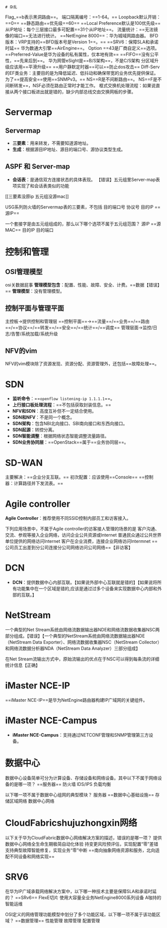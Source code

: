 	# 杂乱
Flag_==b表示黑洞路由==。
端口隔离编号：==1-64。==
 Loopback默认开销：==0==
 ==静态路由==优先级==60==
==Local Preference默认是100优先级==
从IP地址：每个三层接口最多可配置==31个从IP地址==。
 流量统计：==无法镜像的端口==无法进行统计。
==NetEngine 8000==：华为城域网路由器。
BFD版本：VRP支持的==BFD版本号是Version 1==。==
==SRV6：保障SLA和承诺时延==
华为数通大引擎==AirEngine==。
Option ==43是厂商自定义==选项。
==Preferred-Value是华为设备的私有属性，仅本地有效==
==FIFO==没有公平性，==先来后到==。
华为网管eSight是==B/S架构==，不是C/S架构
分区域升级应该用==平滑升级==
==用户静默定时器==可以==防止dos攻击==
Diff-Serv  的EF类业务：主要目的是为降低延迟、低抖动和确保带宽的业务优先提供保证。
为了==提高安全==使用==SNMPv3。==
NS==R是不间断路由==。
NS==F是不间断转发==，NSF必须在路由正常时才能工作。
框式交换机处理流程：如果说直接从两个接口板进出就是错的，缺少内部总线交由交换网板的步骤。
# Servermap
## Servermap
- **三要素**：用来转发，不需要知道源地址。
- **生成**：根据源目IP地址、源目的端口号、源协议类型生成。
## ASPF 和 Server-map
- **会话表**：是通信双方连接状态的具体表现。
【错误】五元组里Server-map表项实现了和会话表类似的功能

[[三要素没原ip  五元组没源mac]]

USG系列防火墙的Servermap表的三要素，不包括
目的端口号
协议号
目的IP
==源IP==

一个套接字是由五元组组成的，那么以下哪个选项不属于五元组范围？
源IP
==源MAC==
目的IP
目的端口

# 控制和管理
## OSI管理模型
osi关数据屁事
**管理模型包含**：配置、性能、故障、安全、计费。==数据【错误】==
**管理模型**：没有管理模型。


## 控制平面与管理平面
主控板→提供控制和管理层
==控制平面==→==流量==/==业务==/==路由==/==协议==/==转发==/==安全==/==统计==/==调度==
管理层面→监控/日志/告警/系统加载/系统升级
## NFV的vim
NFV的vim模块除了资源发现、资源分配、资源管理外，还包括==故障处理==。

# SDN

- **监听命令**：==`openflow listening-ip 1.1.1.1`==。
- **上行接口板处理流程**：==不包括获取封装信息。==
- **NFV和SDN**：高度互补但不一定结合使用。
- **SDN和NFV**：不是同一个概念。
- **SDN架构**：包含NBI北向接口、SBI南向接口和东西向接口。
- **SDN起源**：转控分离。
- **SDN智能调整**：根据网络状态智能调整流量路径。
- **SDN业务协同层**：==OpenStack==属于==业务协同层==。

# SD-WAN
主要解决：==企业分支互联。==
初次配置：应该使用==Console==
==控制器：计算路径并下发流表。==

# Agile controller
**Agile Controller**：推荐使用不同SSID控制内部员工和访客接入。

下列应用场景中，不属于Agile controller的访客接人管理的场景的是
客户沟通、交流、参观等接入企业网络，访问企业公共资源或lnternet
普通民众通过公共世界单位提供的网络访问lnternet
客户在企业消费，连接企业网络访问lntermnet
==公司员工出差到分公司连接分公司网络访问公司网络==【非访客】

# DCN
- **DCN**：提供数据中心内部互联。【如果说外部中心互联就是错的】【如果说将所有功能集中在一个区域是错的,应该是通过过多个设备来实现数据中心内部和外部的互联。】

# NetStream
一个典型的Net Stream系统由网络流数据输出器NDE和网络流数据收集器NSC两部分组成。【错误】【一个典型的NetStream系统由网络流数据输出器NDE（NetStream Data Exporter）、网络流数据收集器NSC（NetStream Collector）和网络流数据分析器NDA（NetStream Data Analyzer）三部分组成】

在Net Stream流输出方式中，原始流输出的优点在于NSC可以得到每条流的详细统计信息【正确】


# iMaster NCE-IP
==iMaster NCE-IP==是华为NetEngine路由器构建IP广域网的关键组件。
# iMaster NCE-Campus
- **iMaster NCE-Campus**：支持通过NETCONF管理和SNMP管理第三方设备。

# 数据中心
数据中心设备简单可分为计算设备、存储设备和网络设备。其中以下不属于网络设备的是哪一项？
==服务器==
防火墙
IDS/IPS
负载均衡

以下哪一项不属于数据中心组网的典型模块？
服务器
==数据中心基础设施==
存储区域网络
数据中心网络
# CloudFabricshujuzhongxin网络
以下关于华为CloudFabric数据中心网络解决方案的描述，错误的是哪一项？
提供数据中心网络全生命生期极简自动化体验
持变更风险预评估，实现配置“零”差错
支持典型故障智能修复，实现业务“零”中断
==南向抽象网络资源和服务，北向适配不同设备和网络实现==
# SRV6
在华为IP广域承载网络解决方案中，以下哪一种技术主要是保障SLA和承诺时延的？
==SRv6==
FlexE切片
使用大容量全业务NetEngine8000系列设备
A咖持的智能运维


OSI定义的网络管理功能模型中划分了多个功能区域，以下哪一项不属于该功能区域？
==数据管理==
性能管理
故障管理
配置管理

